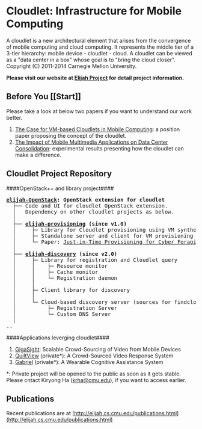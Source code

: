 Cloudlet: Infrastructure for Mobile Computing
========================================================

A cloudlet is a new architectural element that arises from the convergence of
mobile computing and cloud computing. It represents the middle tier of a
3-tier hierarchy:  mobile device - cloudlet - cloud.   A cloudlet can be
viewed as a "data center in a box" whose  goal is to "bring the cloud closer".  
Copyright (C) 2011-2014 Carnegie Mellon University.

**Please visit our website at [Elijah Project](http://elijah.cs.cmu.edu/) for detail project information.**



Before You [[Start]]
--------------------------
Please take a look at below two papers if you want to understand our work better.  

1. [The Case for VM-based Cloudlets in Mobile
   Computing](http://www.cs.cmu.edu/~satya/docdir/satya-ieeepvc-cloudlets-2009.pdf):
   a position paper proposing the concept of the cloudlet.
2. [The Impact of Mobile Multimedia Applications on Data Center
   Consolidation](http://www.cs.cmu.edu/~satya/docdir/ha-ic2e2013.pdf):
   experimental results presenting how the cloudlet can make a difference.



Cloudlet Project Repository
--------------------------
####OpenStack++ and library project####
<pre>
<b><a href=https://github.com/cmusatyalab/elijah-openstack target="_blank">elijah-OpenStack</a>: OpenStack extension for cloudlet</b>
  ├── Code and UI for cloudlet OpenStack extension.
  │   Dependency on other cloudlet projects as below.
  │
  ├── <b><a href=https://github.com/cmusatyalab/elijah-provisioning target="_blank">elijah-provisioning</a> (since v1.0)</b>
  │     ├─ Library for Cloudlet provisioning using VM synthesis
  │     ├─ Standalone server and client for VM provisioning
  │     └─ Paper: <a href=http://www.cs.cmu.edu/~satya/docdir/ha-mobisys-vmsynthesis-2013.pdf target="_blank">Just-in-Time Provisioning for Cyber Foraging </a>
  │
  ├── <b><a href=https://github.com/cmusatyalab/elijah-discovery target="_blank">elijah-discovery</a> (since v2.0)</b>
  │     ├─ Library for registration and Cloudlet query  
  │     │    ├─ Resource monitor
  │     │    ├─ Cache monitor
  │     │    └─ Registration daemon
  │     │
  │     ├─ Client library for discovery
  │     │
  │     └─ Cloud-based discovery server (sources for findcloudlet.org)
  │          ├─ Registration Server
  │          └─ Custom DNS Server
  │
..
</pre>  

####Applications leverging cloudlet####
1. [GigaSight](https://github.com/cmusatyalab/GigaSight): Scalable Crowd-Sourcing of Video from Mobile Devices
2. [QuiltView](https://github.com/cmusatyalab/quiltview) (private*): A Crowd-Sourced Video Response System
3. [Gabriel](https://github.com/cmusatyalab/gabriel) (private*): A Wearable Cognitive Assistance System

*: Private project will be opened to the public as soon as it gets stable. Please cntact Kiryong Ha (krha@cmu.edu), if you want to access earlier.



Publications
--------------------------

Recent publications are at [http://elijah.cs.cmu.edu/publications.html](http://elijah.cs.cmu.edu/publications.html)
